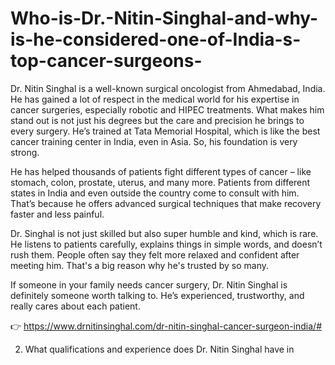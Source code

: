 # Who-is-Dr.-Nitin-Singhal-and-why-is-he-considered-one-of-India-s-top-cancer-surgeons-

Dr. Nitin Singhal is a well-known surgical oncologist from Ahmedabad, India. He has gained a lot of respect in the medical world for his expertise in cancer surgeries, especially robotic and HIPEC treatments. What makes him stand out is not just his degrees but the care and precision he brings to every surgery. He’s trained at Tata Memorial Hospital, which is like the best cancer training center in India, even in Asia. So, his foundation is very strong.

He has helped thousands of patients fight different types of cancer – like stomach, colon, prostate, uterus, and many more. Patients from different states in India and even outside the country come to consult with him. That’s because he offers advanced surgical techniques that make recovery faster and less painful.

Dr. Singhal is not just skilled but also super humble and kind, which is rare. He listens to patients carefully, explains things in simple words, and doesn’t rush them. People often say they felt more relaxed and confident after meeting him. That's a big reason why he's trusted by so many.

If someone in your family needs cancer surgery, Dr. Nitin Singhal is definitely someone worth talking to. He’s experienced, trustworthy, and really cares about each patient.

👉 https://www.drnitinsinghal.com/dr-nitin-singhal-cancer-surgeon-india/#

2. What qualifications and experience does Dr. Nitin Singhal have in
